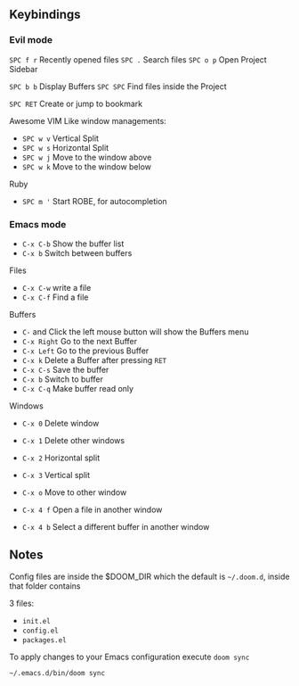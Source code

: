 ## Keybindings

### Evil mode

`SPC f r` Recently opened files
`SPC .` Search files
`SPC o p` Open Project Sidebar

`SPC b b` Display Buffers
`SPC SPC` Find files inside the Project

`SPC RET` Create or jump to bookmark

Awesome VIM Like window managements:

- `SPC w v` Vertical Split
- `SPC w s` Horizontal Split
- `SPC w j` Move to the window above
- `SPC w k` Move to the window below

Ruby

- `SPC m '` Start ROBE, for autocompletion

### Emacs mode

- `C-x C-b` Show the buffer list
- `C-x b` Switch between buffers

Files

- `C-x C-w` write a file
- `C-x C-f` Find a file

Buffers

- `C-` and Click the left mouse button will show the Buffers menu
- `C-x Right` Go to the next Buffer
- `C-x Left` Go to the previous Buffer
- `C-x k` Delete a Buffer after pressing `RET`
- `C-x C-s` Save the buffer
- `C-x b` Switch to buffer
- `C-x C-q` Make buffer read only

Windows

- `C-x 0` Delete window
- `C-x 1` Delete other windows
- `C-x 2` Horizontal split
- `C-x 3` Vertical split
- `C-x o` Move to other window

- `C-x 4 f` Open a file in another window
- `C-x 4 b` Select a different buffer in another window

## Notes

Config files are inside the $DOOM_DIR which the default is `~/.doom.d`, inside that folder contains

3 files:

- `init.el`
- `config.el`
- `packages.el`

To apply changes to your Emacs configuration execute `doom sync`

```bash
~/.emacs.d/bin/doom sync
```
